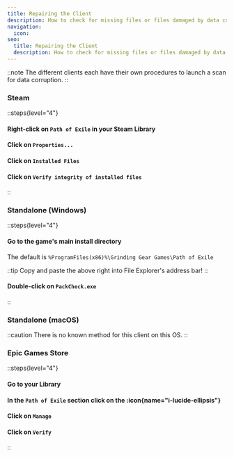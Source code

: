 ```yaml
---
title: Repairing the Client
description: How to check for missing files or files damaged by data corruption.
navigation:
  icon:
seo:
  title: Repairing the Client
  description: How to check for missing files or files damaged by data corruption.
---
```


::note
The different clients each have their own procedures to launch a scan for data corruption.
::

### Steam

::steps{level="4"}
#### Right-click on `Path of Exile` in your Steam Library

#### Click on `Properties...`

#### Click on `Installed Files`

#### Click on `Verify integrity of installed files`
::

### Standalone (Windows)

::steps{level="4"}
#### Go to the game's main install directory

The default is `%ProgramFiles(x86)%\Grinding Gear Games\Path of Exile`

::tip
Copy and paste the above right into File Explorer's address bar!
::

#### Double-click on `PackCheck.exe`
::

### Standalone (macOS)

::caution
There is no known method for this client on this OS.
::

### Epic Games Store

::steps{level="4"}
#### Go to your Library

#### In the `Path of Exile` section click on the :icon{name="i-lucide-ellipsis"}

#### Click on `Manage`

#### Click on `Verify`
::